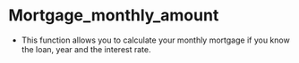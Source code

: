 # Mortgage_monthly_amount

* This function allows you to calculate your monthly mortgage if you know the loan, year and the interest rate.
